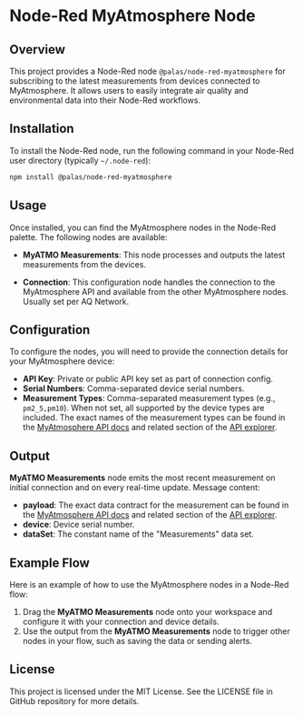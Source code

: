 # Node-Red MyAtmosphere Node

## Overview

This project provides a Node-Red node `@palas/node-red-myatmosphere` for subscribing to the latest measurements from devices connected to MyAtmosphere. It allows users to easily integrate air quality and environmental data into their Node-Red workflows.

## Installation

To install the Node-Red node, run the following command in your Node-Red user directory (typically `~/.node-red`):

```sh
npm install @palas/node-red-myatmosphere
```

## Usage

Once installed, you can find the MyAtmosphere nodes in the Node-Red palette. The following nodes are available:

- **MyATMO Measurements**: This node processes and outputs the latest measurements from the devices.

- **Connection**: This configuration node handles the connection to the MyAtmosphere API and available from the other MyAtmosphere nodes. Usually set per AQ Network.

## Configuration

To configure the nodes, you will need to provide the connection details for your MyAtmosphere device:

- **API Key**: Private or public API key set as part of connection config.
- **Serial Numbers**: Comma-separated device serial numbers.
- **Measurement Types**: Comma-separated measurement types (e.g., `pm2_5,pm10`). When not set, all supported by the device types are included. The exact names of the measurement types can be found in the [MyAtmosphere API docs](https://my-atmosphere.cloud/measurements/network/api) and related section of the [API explorer](https://api.my-atmosphere.cloud/streams).

## Output

**MyATMO Measurements** node emits the most recent measurement on initial connection and on every real-time update. Message content:

- **payload**: The exact data contract for the measurement can be found in the [MyAtmosphere API docs](https://my-atmosphere.cloud/measurements/network/api) and related section of the [API explorer](https://api.my-atmosphere.cloud/streams).
- **device**: Device serial number.
- **dataSet**: The constant name of the "Measurements" data set.

## Example Flow

Here is an example of how to use the MyAtmosphere nodes in a Node-Red flow:

1. Drag the **MyATMO Measurements** node onto your workspace and configure it with your connection and device details.
2. Use the output from the **MyATMO Measurements** node to trigger other nodes in your flow, such as saving the data or sending alerts.

## License

This project is licensed under the MIT License. See the LICENSE file in GitHub repository for more details.
